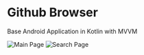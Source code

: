 # Github Browser

Base Android Application in Kotlin with MVVM



![Main Page](https://user-images.githubusercontent.com/66023/45599794-a79f5600-b9fa-11e8-9ba5-375413f91072.png)
![Search Page](https://user-images.githubusercontent.com/66023/45599793-a706bf80-b9fa-11e8-853d-06f6075930f1.png)
